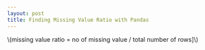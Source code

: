 ```yaml
---
layout: post
title: Finding Missing Value Ratio with Pandas
--- 
```

<script type="text/javascript"
            src="http://cdn.mathjax.org/mathjax/latest/MathJax.js?config=TeX-AMS-MML_HTMLorMML">
    </script>
\\(missing value ratio = no of missing value / total number of rows]\\)
